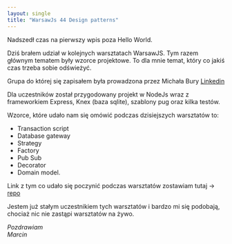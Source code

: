 ```yaml
---
layout: single
title: "WarsawJs 44 Design patterns"
---
```


Nadszedł czas na pierwszy wpis poza Hello World.

Dziś brałem udział w kolejnych warsztatach WarsawJS. Tym razem głównym tematem były wzorce projektowe. To dla mnie temat, który co jakiś czas trzeba sobie odświeżyć. 

Grupa do której się zapisałem była prowadzona przez Michała Bury [Linkedin](https://www.linkedin.com/in/michalbury/)

Dla uczestników został przygodowany projekt w NodeJs wraz z frameworkiem Express, Knex (baza sqlite), szablony pug oraz kilka testów. 

Wzorce, które udało nam się omówić podczas dzisiejszych warsztatów to:
* Transaction script
* Database gateway
* Strategy
* Factory
* Pub Sub
* Decorator
* Domain model.

Link z tym co udało się poczynić podczas warsztatów zostawiam tutaj -> [repo](https://github.com/MarcinGladkowski/warsawjs-workshop-44-design-patterns)

Jestem już stałym uczestnikiem tych warsztatów i bardzo mi się podobają, chociaż nic nie zastąpi warsztatów na żywo. 

_Pozdrawiam_  
_Marcin_